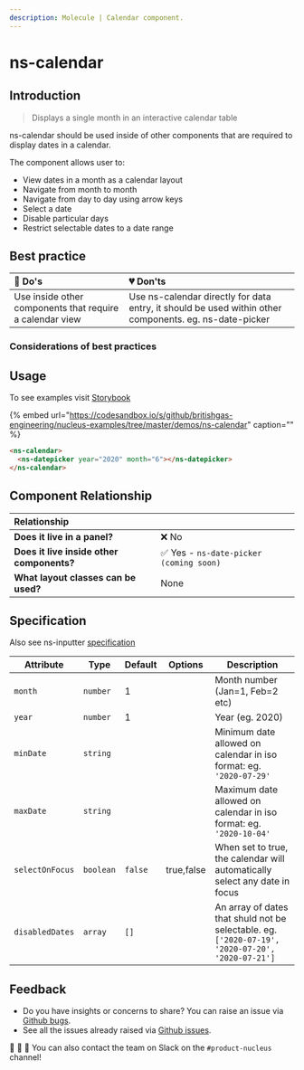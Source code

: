 ```yaml
---
description: Molecule | Calendar component.
---
```


# ns-calendar

## Introduction

> Displays a single month in an interactive calendar table

ns-calendar should be used inside of other components that are required to display dates in a calendar.

The component allows user to:
- View dates in a month as a calendar layout
- Navigate from month to month
- Navigate from day to day using arrow keys
- Select a date
- Disable particular days
- Restrict selectable dates to a date range


## Best practice

| 💚 Do's | 💔 Don'ts |
| :--- | :--- |
| Use inside other components that require a calendar view  | Use ns-calendar directly for data entry, it should be used within other components. eg. ns-date-picker |


### Considerations of best practices

## Usage

To see examples visit [Storybook](https://britishgas.co.uk/nucleus/demo/index.html?path=/story/ns-calendar)

{% embed url="https://codesandbox.io/s/github/britishgas-engineering/nucleus-examples/tree/master/demos/ns-calendar" caption="" %}

```html
<ns-calendar>
  <ns-datepicker year="2020" month="6"></ns-datepicker>
</ns-calendar>
```


## Component Relationship

|  **Relationship**  |  |
| :--- | :--- |
| **Does it live in a panel?** | ❌ No |
| **Does it live inside other components?** | ✅ Yes - `ns-date-picker (coming soon)` |
| **What layout classes can be used?**  | None |

## Specification

Also see ns-inputter [specification](https://docs.britishgas.design/components/ns-inputter#specification)

| Attribute      | Type      | Default   | Options | Description |
|----------------|-----------|-----------|---------|-----------|
| `month` | `number`  | 1  |         | Month number (Jan=1, Feb=2 etc)
| `year` | `number`  | 1  |         | Year (eg. 2020)
| `minDate` | `string`  |  |         | Minimum date allowed on calendar in iso format: eg. `'2020-07-29'`
| `maxDate` | `string`  |  |         | Maximum date allowed on calendar in iso format: eg. `'2020-10-04'`
| `selectOnFocus` | `boolean` | `false` | true,false | When set to true, the calendar will automatically select any date in focus
| `disabledDates` | `array` | `[]` | | An array of dates that shuld not be selectable.  eg. `['2020-07-19', '2020-07-20', '2020-07-21']`



## Feedback

* Do you have insights or concerns to share? You can raise an issue via [Github bugs](https://github.com/ConnectedHomes/nucleus/issues/new?assignees=&labels=Bug&template=a--bug-report.md&title=[bug]%20[ns-form]).
* See all the issues already raised via [Github issues](https://github.com/connectedHomes/nucleus/issues?utf8=%E2%9C%93&q=is%3Aopen+is%3Aissue+label%3ABug+[ns-form]).

💩 🎉 🦄 You can also contact the team on Slack on the `#product-nucleus` channel!
